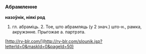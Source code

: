 ### Абрамленне
**назоўнік, ніякі род**

1. гл. абраміць. 2. Тое, што абрамляць (у 2 знач.) што-н., рамка, акружэнне. Прыгожае а. партрэта.

<a rel="author">[http://rv-blr.com/](http://rv-blr.com/slounik.jsp?letterId=0&maskId=0&pageId=50)</a>
